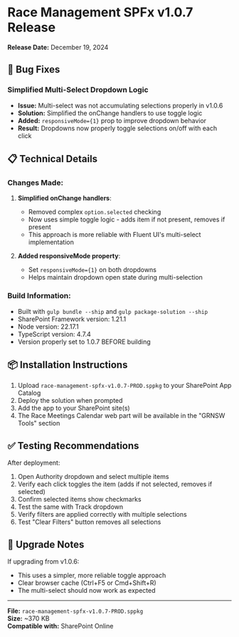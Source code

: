 # Race Management SPFx v1.0.7 Release

**Release Date:** December 19, 2024

## 🐛 Bug Fixes

### Simplified Multi-Select Dropdown Logic
- **Issue:** Multi-select was not accumulating selections properly in v1.0.6
- **Solution:** Simplified the onChange handlers to use toggle logic
- **Added:** `responsiveMode={1}` prop to improve dropdown behavior
- **Result:** Dropdowns now properly toggle selections on/off with each click

## 📋 Technical Details

### Changes Made:
1. **Simplified onChange handlers**:
   - Removed complex `option.selected` checking
   - Now uses simple toggle logic - adds item if not present, removes if present
   - This approach is more reliable with Fluent UI's multi-select implementation

2. **Added responsiveMode property**:
   - Set `responsiveMode={1}` on both dropdowns
   - Helps maintain dropdown open state during multi-selection

### Build Information:
- Built with `gulp bundle --ship` and `gulp package-solution --ship`
- SharePoint Framework version: 1.21.1
- Node version: 22.17.1
- TypeScript version: 4.7.4
- Version properly set to 1.0.7 BEFORE building

## 📦 Installation Instructions

1. Upload `race-management-spfx-v1.0.7-PROD.sppkg` to your SharePoint App Catalog
2. Deploy the solution when prompted
3. Add the app to your SharePoint site(s)
4. The Race Meetings Calendar web part will be available in the "GRNSW Tools" section

## ✅ Testing Recommendations

After deployment:
1. Open Authority dropdown and select multiple items
2. Verify each click toggles the item (adds if not selected, removes if selected)
3. Confirm selected items show checkmarks
4. Test the same with Track dropdown
5. Verify filters are applied correctly with multiple selections
6. Test "Clear Filters" button removes all selections

## 🔄 Upgrade Notes

If upgrading from v1.0.6:
- This uses a simpler, more reliable toggle approach
- Clear browser cache (Ctrl+F5 or Cmd+Shift+R)
- The multi-select should now work as expected

---

**File:** `race-management-spfx-v1.0.7-PROD.sppkg`  
**Size:** ~370 KB  
**Compatible with:** SharePoint Online